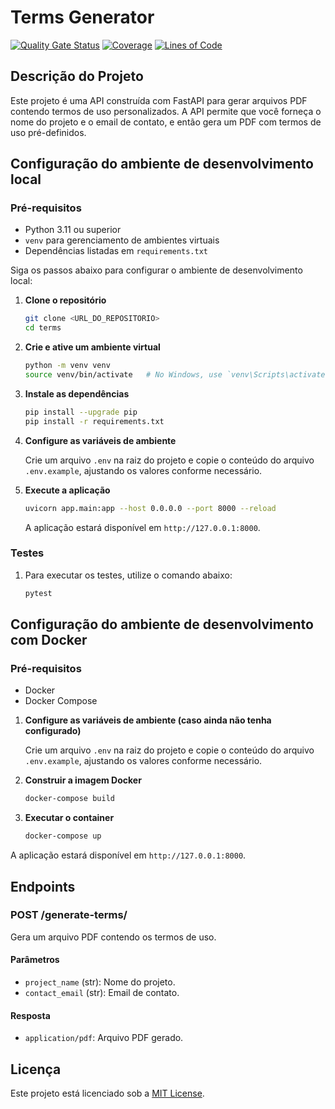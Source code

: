 
# Terms Generator

[![Quality Gate Status](https://sonarcloud.io/api/project_badges/measure?project=EPS-DataMed_terms&metric=alert_status)](https://sonarcloud.io/summary/new_code?id=EPS-DataMed_terms)
[![Coverage](https://sonarcloud.io/api/project_badges/measure?project=EPS-DataMed_terms&metric=coverage)](https://sonarcloud.io/summary/new_code?id=EPS-DataMed_terms)
[![Lines of Code](https://sonarcloud.io/api/project_badges/measure?project=EPS-DataMed_terms&metric=ncloc)](https://sonarcloud.io/summary/new_code?id=EPS-DataMed_terms)

## Descrição do Projeto

Este projeto é uma API construída com FastAPI para gerar arquivos PDF contendo termos de uso personalizados. A API permite que você forneça o nome do projeto e o email de contato, e então gera um PDF com termos de uso pré-definidos.

## Configuração do ambiente de desenvolvimento local

### Pré-requisitos

- Python 3.11 ou superior
- `venv` para gerenciamento de ambientes virtuais
- Dependências listadas em `requirements.txt`

Siga os passos abaixo para configurar o ambiente de desenvolvimento local:

1. **Clone o repositório**

   ```bash
   git clone <URL_DO_REPOSITORIO>
   cd terms
   ```

2. **Crie e ative um ambiente virtual**

   ```bash
   python -m venv venv
   source venv/bin/activate   # No Windows, use `venv\Scripts\activate`
   ```

3. **Instale as dependências**

   ```bash
   pip install --upgrade pip
   pip install -r requirements.txt 
   ```

4. **Configure as variáveis de ambiente**

   Crie um arquivo `.env` na raiz do projeto e copie o conteúdo do arquivo `.env.example`, ajustando os valores conforme necessário.

5. **Execute a aplicação**

   ```bash
   uvicorn app.main:app --host 0.0.0.0 --port 8000 --reload
   ```

   A aplicação estará disponível em `http://127.0.0.1:8000`.

### Testes

1. Para executar os testes, utilize o comando abaixo:

    ```bash
    pytest
    ```

## Configuração do ambiente de desenvolvimento com Docker

### Pré-requisitos

- Docker
- Docker Compose

1. **Configure as variáveis de ambiente (caso ainda não tenha configurado)**

   Crie um arquivo `.env` na raiz do projeto e copie o conteúdo do arquivo `.env.example`, ajustando os valores conforme necessário.

2. **Construir a imagem Docker**
    ```bash
    docker-compose build
    ```

3. **Executar o container**
    ```bash
    docker-compose up
    ```

A aplicação estará disponível em `http://127.0.0.1:8000`.

## Endpoints

### POST /generate-terms/

Gera um arquivo PDF contendo os termos de uso.

#### Parâmetros

- `project_name` (str): Nome do projeto.
- `contact_email` (str): Email de contato.

#### Resposta

- `application/pdf`: Arquivo PDF gerado.

## Licença

Este projeto está licenciado sob a [MIT License](./LICENSE).